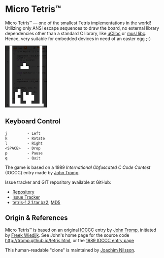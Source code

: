 Micro Tetris™
=============

Micro Tetris™ — one of the smallest Tetris implementations in the world!
Utilizing only ANSI escape sequences to draw the board, no external
library dependencies other than a standard C library, like [uClibc] or
[musl libc]. Hence, very suitable for embedded devices in need of an
easter egg ;-)

![ASCII Image of Micro Tetris](micro-tetris.png "Play Micro Tetris!")


Keyboard Control
----------------

    j         - Left
    k         - Rotate
    l         - Right
    <SPACE>   - Drop
    p         - Pause
    q         - Quit

The game is based on a 1989 *International Obfuscated C Code Contest*
(IOCCC) entry made by [John Tromp].

Issue tracker and GIT repository available at GitHub:

* [Repository]
* [Issue Tracker]
* [tetris-1.2.1.tar.bz2][latest release], [MD5][release hash]


Origin & References
--------------------

Micro Tetris™ is based on an original [IOCCC](http://www.ioccc.org)
entry by [John Tromp], initiated by [Freek Wiedijk].  See John's home
page for the source code http://tromp.github.io/tetris.html, or the
[1989 IOCCC entry page](http://www.ioccc.org/1989/tromp.hint)

This human-readable "clone" is maintained by [Joachim Nilsson].

[uClibc]: http://uclibc.org
[musl libc]: http://musl-libc.org
[Repository]: http://github.com/troglobit/tetris
[Issue Tracker]: http://github.com/troglobit/tetris/issues
[latest release]: ftp://troglobit.com/tetris/tetris-1.2.1.tar.bz2
[release hash]: ftp://troglobit.com/tetris/tetris-1.2.1.tar.bz2.md5
[John Tromp]: http://tromp.github.io/
[Freek Wiedijk]: http://www.cs.ru.nl/F.Wiedijk/
[Joachim Nilsson]: http://troglobit.com

